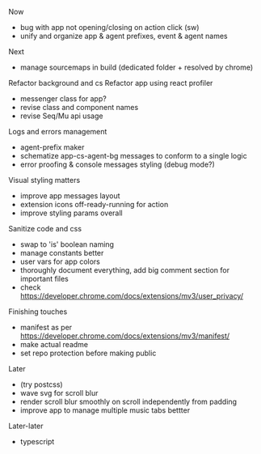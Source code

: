 Now
* bug with app not opening/closing on action click (sw)
* unify and organize app & agent prefixes, event & agent names

Next
* manage sourcemaps in build (dedicated folder + resolved by chrome)

Refactor background and cs
Refactor app using react profiler
* messenger class for app?
* revise class and component names
* revise Seq/Mu api usage

Logs and errors management
* agent-prefix maker
* schematize app-cs-agent-bg messages to conform to a single logic
* error proofing & console messages styling (debug mode?)

Visual styling matters
* improve app messages layout
* extension icons off-ready-running for action
* improve styling params overall

Sanitize code and css
 * swap to 'is' boolean naming
 * manage constants better
 * user vars for app colors
 * thoroughly document everything, add big comment section for important files
 * check https://developer.chrome.com/docs/extensions/mv3/user_privacy/

Finishing touches
* manifest as per https://developer.chrome.com/docs/extensions/mv3/manifest/
* make actual readme
* set repo protection before making public

Later
* (try postcss)
* wave svg for scroll blur
* render scroll blur smoothly on scroll independently from padding
* improve app to manage multiple music tabs bettter

Later-later
* typescript